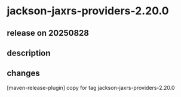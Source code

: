 # jackson-jaxrs-providers-2.20.0

## release on 20250828
## description
## changes
[maven-release-plugin] copy for tag jackson-jaxrs-providers-2.20.0

